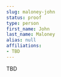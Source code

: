 ```yaml
---
slug: maloney-john
status: proof
type: person
first_name: John
last_name: Maloney
alias: null
affiliations:
- TBD
---
```


TBD

